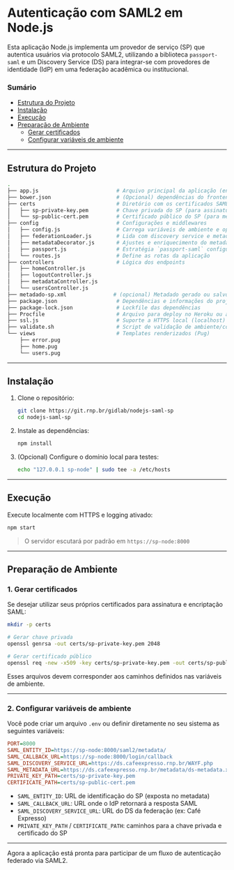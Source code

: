 # Autenticação com SAML2 em Node.js

Esta aplicação Node.js implementa um provedor de serviço (SP) que autentica usuários via protocolo SAML2, utilizando a biblioteca `passport-saml` e um Discovery Service (DS) para integrar-se com provedores de identidade (IdP) em uma federação acadêmica ou institucional.

### Sumário

- [Estrutura do Projeto](#estrutura-do-projeto)
- [Instalação](#instalação)
- [Execução](#execução)
- [Preparação de Ambiente](#preparação-de-ambiente)
  - [Gerar certificados](#1-gerar-certificados)
  - [Configurar variáveis de ambiente](#2-configurar-variáveis-de-ambiente)

---

## Estrutura do Projeto

```bash
.
├── app.js                         # Arquivo principal da aplicação (entrypoint)
├── bower.json                     # (Opcional) dependências do frontend
├── certs                          # Diretório com os certificados SAML
│   ├── sp-private-key.pem         # Chave privada do SP (para assinatura)
│   └── sp-public-cert.pem         # Certificado público do SP (para metadata)
├── config                         # Configurações e middlewares
│   ├── config.js                  # Carrega variáveis de ambiente e opções do SP
│   ├── federationLoader.js        # Lida com discovery service e metadados dinâmicos
│   ├── metadataDecorator.js       # Ajustes e enriquecimento do metadata SAML
│   ├── passport.js                # Estratégia `passport-saml` configurada
│   └── routes.js                  # Define as rotas da aplicação
├── controllers                    # Lógica dos endpoints
│   ├── homeController.js
│   ├── logoutController.js
│   ├── metadataController.js
│   └── usersController.js
├── metadado-sp.xml               # (opcional) Metadado gerado ou salvo manualmente
├── package.json                   # Dependências e informações do projeto
├── package-lock.json              # Lockfile das dependências
├── Procfile                       # Arquivo para deploy no Heroku ou ambientes semelhantes
├── ssl.js                         # Suporte a HTTPS local (localhost)
├── validate.sh                    # Script de validação de ambiente/configuração
└── views                          # Templates renderizados (Pug)
    ├── error.pug
    ├── home.pug
    └── users.pug
```

---

## Instalação

1. Clone o repositório:

   ```bash
   git clone https://git.rnp.br/gidlab/nodejs-saml-sp
   cd nodejs-saml-sp
   ```

2. Instale as dependências:

   ```bash
   npm install
   ```

3. (Opcional) Configure o domínio local para testes:

   ```bash
   echo "127.0.0.1 sp-node" | sudo tee -a /etc/hosts
   ```

---

## Execução

Execute localmente com HTTPS e logging ativado:

```bash
npm start
```

> O servidor escutará por padrão em `https://sp-node:8000`

---

## Preparação de Ambiente

### 1. Gerar certificados

Se desejar utilizar seus próprios certificados para assinatura e encriptação SAML:

```bash
mkdir -p certs

# Gerar chave privada
openssl genrsa -out certs/sp-private-key.pem 2048

# Gerar certificado público
openssl req -new -x509 -key certs/sp-private-key.pem -out certs/sp-public-cert.pem -days 365
```

Esses arquivos devem corresponder aos caminhos definidos nas variáveis de ambiente.

---

### 2. Configurar variáveis de ambiente

Você pode criar um arquivo `.env` ou definir diretamente no seu sistema as seguintes variáveis:

```ini
PORT=8000
SAML_ENTITY_ID=https://sp-node:8000/saml2/metadata/
SAML_CALLBACK_URL=https://sp-node:8000/login/callback
SAML_DISCOVERY_SERVICE_URL=https://ds.cafeexpresso.rnp.br/WAYF.php
SAML_METADATA_URL=https://ds.cafeexpresso.rnp.br/metadata/ds-metadata.xml
PRIVATE_KEY_PATH=certs/sp-private-key.pem
CERTIFICATE_PATH=certs/sp-public-cert.pem
```

- `SAML_ENTITY_ID`: URL de identificação do SP (exposta no metadata)
- `SAML_CALLBACK_URL`: URL onde o IdP retornará a resposta SAML
- `SAML_DISCOVERY_SERVICE_URL`: URL do DS da federação (ex: Café Expresso)
- `PRIVATE_KEY_PATH` / `CERTIFICATE_PATH`: caminhos para a chave privada e certificado do SP

---

Agora a aplicação está pronta para participar de um fluxo de autenticação federado via SAML2.